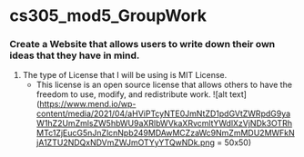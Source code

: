 # cs305_mod5_GroupWork


### Create a Website that allows users to write down their own ideas that they have in mind.

1. The type of License that I will be using is MIT License.
    * This license is an open source license that allows others to have the freedom to use, modify, and redistribute work. 
![alt text](https://www.mend.io/wp-content/media/2021/04/aHViPTcyNTE0JmNtZD1pdGVtZWRpdG9yaW1hZ2UmZmlsZW5hbWU9aXRlbWVkaXRvcmltYWdlXzVjNDk3OTRhMTc1ZjEucG5nJnZlcnNpb249MDAwMCZzaWc9NmZmMDU2MWFkNjA1ZTU2NDQxNDVmZWJmOTYyYTQwNDk.png = 50x50)
